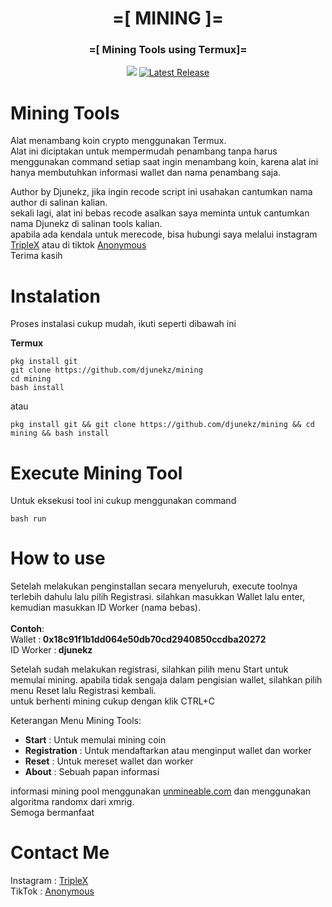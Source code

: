<h1 align="center">=[ MINING ]=</h1>
<h3 align="center">=[ Mining Tools using Termux]=</h3>
<p align="center">
<img src="https://img.shields.io/static/v1?style=for-the-badge&logo=appveyor&label=AUTHOR&message=DJUNEKZ&color=green")<br>
<a href="https://github.com/djunekz/ftool/releases"><img alt="Latest Release" src="https://img.shields.io/github/release/djunekz/ftool.svg" /></a><br>

# Mining Tools

Alat menambang koin crypto menggunakan Termux.<br>
Alat ini diciptakan untuk mempermudah penambang tanpa harus menggunakan command setiap saat ingin menambang koin, karena alat ini hanya membutuhkan informasi wallet dan nama penambang saja.<br>

Author by Djunekz, jika ingin recode script ini usahakan cantumkan nama author di salinan kalian.<br>
sekali lagi, alat ini bebas recode asalkan saya meminta untuk cantumkan nama Djunekz di salinan tools kalian.<br>
apabila ada kendala untuk merecode, bisa hubungi saya melalui instagram <a href="https://instagram.com/triple_x_redhh">TripleX</a> atau di tiktok <a href="https://tiktok.com/@anonymous_id_">Anonymous</a><br>
Terima kasih

# Instalation

Proses instalasi cukup mudah, ikuti seperti dibawah ini

**Termux**
```
pkg install git
git clone https://github.com/djunekz/mining
cd mining
bash install
```
atau
```
pkg install git && git clone https://github.com/djunekz/mining && cd mining && bash install
```

# Execute Mining Tool

Untuk eksekusi tool ini cukup menggunakan command
```
bash run
```

# How to use

Setelah melakukan penginstallan secara menyeluruh, execute toolnya terlebih dahulu lalu pilih Registrasi. silahkan masukkan Wallet lalu enter, kemudian masukkan ID Worker (nama bebas).<br><br>
<b>Contoh</b>:<br>
Wallet :<b> 0x18c91f1b1dd064e50db70cd2940850ccdba20272</b><br>
ID Worker :<b> djunekz</b>

Setelah sudah melakukan registrasi, silahkan pilih menu Start untuk memulai mining.
apabila tidak sengaja dalam pengisian wallet, silahkan pilih menu Reset lalu Registrasi kembali.<br>
untuk berhenti mining cukup dengan klik CTRL+C

Keterangan Menu Mining Tools:
- <b>Start</b> : Untuk memulai mining coin
- <b>Registration</b> : Untuk mendaftarkan atau menginput wallet dan worker
- <b>Reset</b> : Untuk mereset wallet dan worker
- <b>About</b> : Sebuah papan informasi

informasi mining pool menggunakan <u><a href="https://unmineable.com">unmineable.com</a></u> dan menggunakan algoritma randomx dari xmrig.<br>
Semoga bermanfaat

# Contact Me

Instagram : <a href="https://instagram.com/triple_x_redhh">TripleX</a><br>
TikTok : <a href="https://tiktok.com/@anonymous_id_">Anonymous</a>
